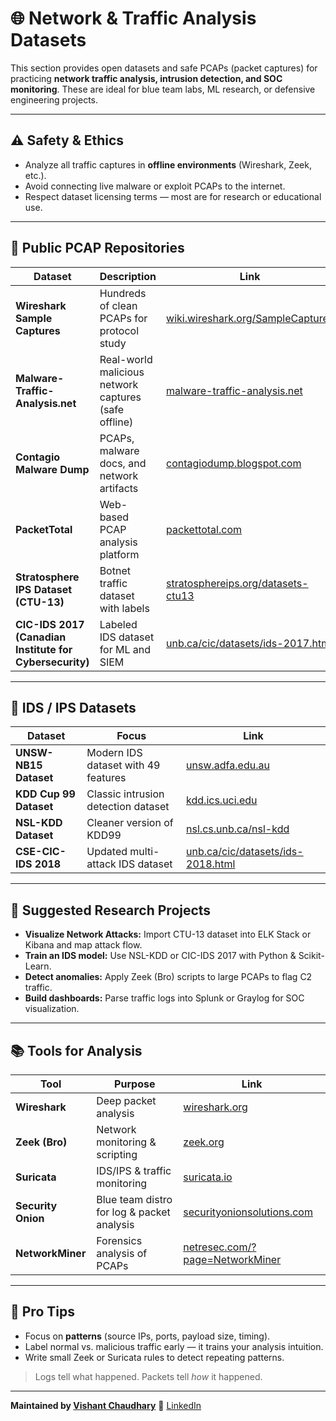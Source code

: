 # 🌐 Network & Traffic Analysis Datasets

This section provides open datasets and safe PCAPs (packet captures) for practicing **network traffic analysis, intrusion detection, and SOC monitoring**. These are ideal for blue team labs, ML research, or defensive engineering projects.

---

## ⚠️ Safety & Ethics

* Analyze all traffic captures in **offline environments** (Wireshark, Zeek, etc.).
* Avoid connecting live malware or exploit PCAPs to the internet.
* Respect dataset licensing terms — most are for research or educational use.

---

## 🧰 Public PCAP Repositories

| Dataset                                                 | Description                                          | Link                                                                                 |
| ------------------------------------------------------- | ---------------------------------------------------- | ------------------------------------------------------------------------------------ |
| **Wireshark Sample Captures**                           | Hundreds of clean PCAPs for protocol study           | [wiki.wireshark.org/SampleCaptures](https://wiki.wireshark.org/SampleCaptures)       |
| **Malware-Traffic-Analysis.net**                        | Real-world malicious network captures (safe offline) | [malware-traffic-analysis.net](https://www.malware-traffic-analysis.net)             |
| **Contagio Malware Dump**                               | PCAPs, malware docs, and network artifacts           | [contagiodump.blogspot.com](http://contagiodump.blogspot.com)                        |
| **PacketTotal**                                         | Web-based PCAP analysis platform                     | [packettotal.com](https://packettotal.com)                                           |
| **Stratosphere IPS Dataset (CTU-13)**                   | Botnet traffic dataset with labels                   | [stratosphereips.org/datasets-ctu13](https://www.stratosphereips.org/datasets-ctu13) |
| **CIC-IDS 2017 (Canadian Institute for Cybersecurity)** | Labeled IDS dataset for ML and SIEM                  | [unb.ca/cic/datasets/ids-2017.html](https://www.unb.ca/cic/datasets/ids-2017.html)   |

---

## 📡 IDS / IPS Datasets

| Dataset                | Focus                               | Link                                                                               |
| ---------------------- | ----------------------------------- | ---------------------------------------------------------------------------------- |
| **UNSW-NB15 Dataset**  | Modern IDS dataset with 49 features | [unsw.adfa.edu.au](https://research.unsw.edu.au/projects/unsw-nb15-dataset)        |
| **KDD Cup 99 Dataset** | Classic intrusion detection dataset | [kdd.ics.uci.edu](https://kdd.ics.uci.edu/databases/kddcup99/kddcup99.html)        |
| **NSL-KDD Dataset**    | Cleaner version of KDD99            | [nsl.cs.unb.ca/nsl-kdd](https://www.unb.ca/cic/datasets/nsl.html)                  |
| **CSE-CIC-IDS 2018**   | Updated multi-attack IDS dataset    | [unb.ca/cic/datasets/ids-2018.html](https://www.unb.ca/cic/datasets/ids-2018.html) |

---

## 🧩 Suggested Research Projects

* **Visualize Network Attacks:** Import CTU-13 dataset into ELK Stack or Kibana and map attack flow.
* **Train an IDS model:** Use NSL-KDD or CIC-IDS 2017 with Python & Scikit-Learn.
* **Detect anomalies:** Apply Zeek (Bro) scripts to large PCAPs to flag C2 traffic.
* **Build dashboards:** Parse traffic logs into Splunk or Graylog for SOC visualization.

---

## 📚 Tools for Analysis

| Tool               | Purpose                                    | Link                                                                           |
| ------------------ | ------------------------------------------ | ------------------------------------------------------------------------------ |
| **Wireshark**      | Deep packet analysis                       | [wireshark.org](https://www.wireshark.org)                                     |
| **Zeek (Bro)**     | Network monitoring & scripting             | [zeek.org](https://zeek.org)                                                   |
| **Suricata**       | IDS/IPS & traffic monitoring               | [suricata.io](https://suricata.io)                                             |
| **Security Onion** | Blue team distro for log & packet analysis | [securityonionsolutions.com](https://securityonionsolutions.com)               |
| **NetworkMiner**   | Forensics analysis of PCAPs                | [netresec.com/?page=NetworkMiner](https://www.netresec.com/?page=NetworkMiner) |

---

## 🧠 Pro Tips

* Focus on **patterns** (source IPs, ports, payload size, timing).
* Label normal vs. malicious traffic early — it trains your analysis intuition.
* Write small Zeek or Suricata rules to detect repeating patterns.

> Logs tell what happened. Packets tell *how* it happened.

---

**Maintained by [Vishant Chaudhary](https://github.com/im-vishu)**
💼 [LinkedIn](https://www.linkedin.com/in/vishant--chaudhary)
